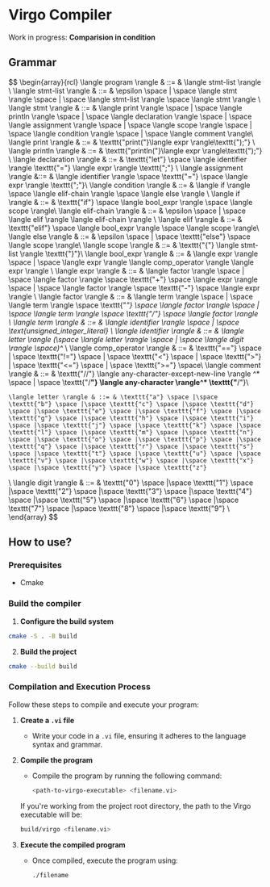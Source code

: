  # Virgo Compiler

Work in progress:
**Comparision in condition**

## Grammar

$$
\begin{array}{rcl}
    \langle program \rangle & ::= & \langle stmt-list \rangle \\
    \langle stmt-list \rangle & ::= & \epsilon \space | \space \langle stmt \rangle \space  | \space \langle stmt-list \rangle \space \langle stmt \rangle \\
    \langle stmt \rangle & ::= & \langle print \rangle  \space | \space \langle println \rangle \space | \space \langle declaration \rangle \space | \space \langle assignment \rangle \space | \space \langle scope \rangle \space | \space \langle condition \rangle \space | \space \langle comment \rangle\\
    \langle print \rangle & ::= & \texttt{"print("}\langle expr \rangle\texttt{");"} \\
    \langle println \rangle & ::= & \texttt{"println("}\langle expr \rangle\texttt{");"} \\
    \langle declaration \rangle & ::= & \texttt{"let"} \space \langle identifier \rangle \texttt{"="} \langle expr \rangle \texttt{";"}   \\
    \langle assignment \rangle  &::= & \langle identifier \rangle \space \texttt{"="} \space \langle expr \rangle \texttt{";"}\\
    \langle condition \rangle & ::= & \langle if \rangle \space \langle elif-chain \rangle  \space \langle else \rangle \\
    \langle if \rangle & ::= & \texttt{"if"} \space   \langle bool\_expr \rangle \space \langle scope \rangle\\
    \langle elif-chain \rangle & ::= & \epsilon \space | 
  \space \langle elif \rangle \langle elif-chain \rangle \\
    \langle elif \rangle & ::= & \texttt{"elif"} \space \langle bool\_expr \rangle \space \langle scope \rangle\\
    \langle else \rangle & ::= & \epsilon \space | \space \texttt{"else"} \space \langle scope \rangle\\
   \langle scope \rangle & ::= & \texttt{"\{"} \langle stmt-list \rangle \texttt{"\}"}\\
   \langle bool\_expr \rangle & ::= & \langle expr \rangle \space | \space \langle expr \rangle \langle comp\_operator \rangle \langle expr \rangle \\
    \langle expr \rangle & ::= & \langle factor \rangle  \space | \space \langle factor \rangle \space \texttt{"+"} \space \langle expr \rangle \space | \space \langle factor \rangle \space \texttt{"-"} \space \langle expr \rangle \\
    \langle factor \rangle & ::= & \langle term \rangle \space | \space \langle term \rangle \space \texttt{"*"} \space  \langle factor \rangle  \space | \space \langle term \rangle \space \texttt{"/"} \space \langle factor \rangle  \\
    \langle term \rangle & ::= &  \langle identifier \rangle \space | \space \text{unsigned\_integer\_literal} \\
    \langle identifier \rangle & ::= & \langle letter \rangle (\space \langle letter \rangle \space | \space \langle digit \rangle \space)^* \\
    \langle comp\_operator \rangle & ::= & \texttt{"=="} \space | \space \texttt{"!="} \space |  \space \texttt{"<"}  \space | \space \texttt{">"} | \space \texttt{"<="} \space | \space \texttt{">="} \space\\
    \langle comment \rangle & ::= & \texttt{"//"} \langle any-character-except-new-line \rangle  ^* \space | \space \texttt{"/**"} \langle any-character \rangle^* \texttt{"**/"}\\

    \langle letter \rangle & ::= & \texttt{"a"} \space |\space \texttt{"b"} \space |\space \texttt{"c"} \space |\space \texttt{"d"} \space |\space \texttt{"e"} \space |\space \texttt{"f"} \space |\space \texttt{"g"} \space |\space \texttt{"h"} \space |\space \texttt{"i"} \space |\space \texttt{"j"} \space |\space \texttt{"k"} \space |\space \texttt{"l"} \space |\space \texttt{"m"} \space |\space \texttt{"n"} \space |\space \texttt{"o"} \space |\space \texttt{"p"} \space |\space \texttt{"q"} \space |\space \texttt{"r"} \space |\space \texttt{"s"} \space |\space \texttt{"t"} \space |\space \texttt{"u"} \space |\space \texttt{"v"} \space |\space \texttt{"w"} \space |\space \texttt{"x"} \space |\space \texttt{"y"} \space |\space \texttt{"z"}
  \\
  \langle digit \rangle & ::= & \texttt{"0"} \space |\space \texttt{"1"} \space |\space \texttt{"2"} \space |\space \texttt{"3"} \space |\space \texttt{"4"} \space |\space \texttt{"5"} \space |\space \texttt{"6"} \space |\space \texttt{"7"} \space |\space \texttt{"8"} \space |\space \texttt{"9"}
\\
\end{array}
$$

## How to use?

### Prerequisites

- Cmake

### Build the compiler

1. **Configure the build system**

```bash
cmake -S . -B build
```

2. **Build the project**

```bash
cmake --build build
```

### Compilation and Execution Process

Follow these steps to compile and execute your program:

1. **Create a `.vi` file**

   - Write your code in a `.vi` file, ensuring it adheres to the language syntax and grammar.

2. **Compile the program**

   - Compile the program by running the following command:
     ```bash
     <path-to-virgo-executable> <filename.vi>
     ```

   If you're working from the project root directory, the path to the Virgo executable will be:

   ```bash
   build/virgo <filename.vi>
   ```

3. **Execute the compiled program**
   - Once compiled, execute the program using:
     ```bash
     ./filename
     ```
